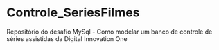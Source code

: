 # Controle_SeriesFilmes
Repositório do desafio MySql - Como modelar um banco de controle de séries assistidas da Digital Innovation One
